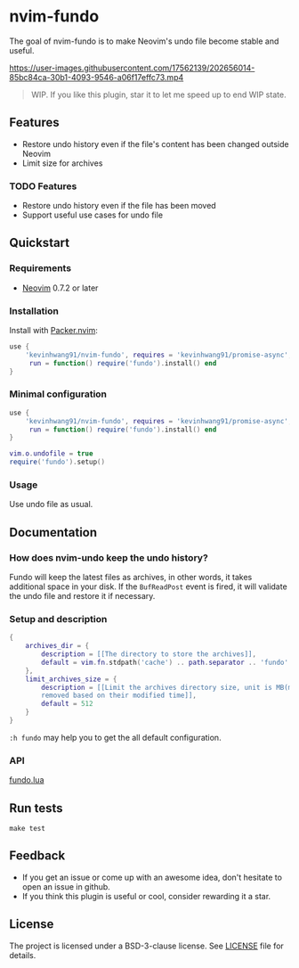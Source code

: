 # nvim-fundo

The goal of nvim-fundo is to make Neovim's undo file become stable and useful.

<https://user-images.githubusercontent.com/17562139/202656014-85bc84ca-30b1-4093-9546-a06f17effc73.mp4>

> WIP. If you like this plugin, star it to let me speed up to end WIP state.

## Features

- Restore undo history even if the file's content has been changed outside Neovim
- Limit size for archives

### TODO Features

- Restore undo history even if the file has been moved
- Support useful use cases for undo file

## Quickstart

### Requirements

- [Neovim](https://github.com/neovim/neovim) 0.7.2 or later

### Installation

Install with [Packer.nvim](https://github.com/wbthomason/packer.nvim):

```lua
use {
    'kevinhwang91/nvim-fundo', requires = 'kevinhwang91/promise-async',
     run = function() require('fundo').install() end
}
```

### Minimal configuration

```lua
use {
    'kevinhwang91/nvim-fundo', requires = 'kevinhwang91/promise-async',
     run = function() require('fundo').install() end
}

vim.o.undofile = true
require('fundo').setup()
```

### Usage

Use undo file as usual.

## Documentation

### How does nvim-undo keep the undo history?

Fundo will keep the latest files as archives, in other words, it takes additional space in your
disk. If the `BufReadPost` event is fired, it will validate the undo file and restore it if
necessary.

### Setup and description

```lua
{
    archives_dir = {
        description = [[The directory to store the archives]],
        default = vim.fn.stdpath('cache') .. path.separator .. 'fundo'
    },
    limit_archives_size = {
        description = [[Limit the archives directory size, unit is MB(megabyte), elder files will be
        removed based on their modified time]],
        default = 512
    }
}
```

`:h fundo` may help you to get the all default configuration.

### API

[fundo.lua](./lua/fundo.lua)

## Run tests

`make test`

## Feedback

- If you get an issue or come up with an awesome idea, don't hesitate to open an issue in github.
- If you think this plugin is useful or cool, consider rewarding it a star.

## License

The project is licensed under a BSD-3-clause license. See [LICENSE](./LICENSE) file for details.
